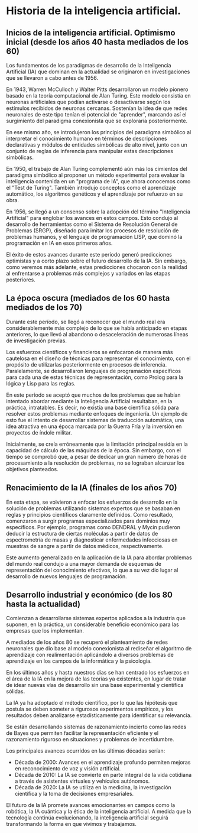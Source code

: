 # Historia de la inteligencia artificial.
## Inicios de la inteligencia artificial. Optimismo inicial (desde los años 40 hasta mediados de los 60)
Los fundamentos de los paradigmas de desarrollo de la Inteligencia Artificial (IA) que dominan en la actualidad se originaron en investigaciones que se llevaron a cabo antes de 1956.

En 1943, Warren McCulloch y Walter Pitts desarrollaron un modelo pionero basado en la teoría computacional de Alan Turing. Este modelo consistía en neuronas artificiales que podían activarse o desactivarse según los estímulos recibidos de neuronas cercanas. Sostenían la idea de que redes neuronales de este tipo tenían el potencial de "aprender", marcando así el surgimiento del paradigma conexionista que se exploraría posteriormente.

En ese mismo año, se introdujeron los principios del paradigma simbólico al interpretar el conocimiento humano en términos de descripciones declarativas y módulos de entidades simbólicas de alto nivel, junto con un conjunto de reglas de inferencia para manipular estas descripciones simbólicas.

En 1950, el trabajo de Alan Turing complementó aún más los cimientos del paradigma simbólico al proponer un método experimental para evaluar la inteligencia contenida en un "programa de IA", que ahora conocemos como el "Test de Turing". También introdujo conceptos como el aprendizaje automático, los algoritmos genéticos y el aprendizaje por refuerzo en su obra.

En 1956, se llegó a un consenso sobre la adopción del término "Inteligencia Artificial" para englobar los avances en estos campos. Esto condujo al desarrollo de herramientas como el Sistema de Resolución General de Problemas (SRGP), diseñado para imitar los procesos de resolución de problemas humanos, y el lenguaje de programación LISP, que dominó la programación en IA en esos primeros años.

El éxito de estos avances durante este período generó predicciones optimistas y a corto plazo sobre el futuro desarrollo de la IA. Sin embargo, como veremos más adelante, estas predicciones chocaron con la realidad al enfrentarse a problemas más complejos y variados en las etapas posteriores.

## La época oscura (mediados de los 60 hasta mediados de los 70)

Durante este período, se llegó a reconocer que el mundo real era considerablemente más complejo de lo que se había anticipado en etapas anteriores, lo que llevó al abandono o desaceleración de numerosas líneas de investigación previas.

Los esfuerzos científicos y financieros se enfocaron de manera más cautelosa en el diseño de técnicas para representar el conocimiento, con el propósito de utilizarlas posteriormente en procesos de inferencia. Paralelamente, se desarrollaron lenguajes de programación específicos para cada una de estas técnicas de representación, como Prolog para la lógica y Lisp para las reglas.

En este período se aceptó que muchos de los problemas que se habían intentado abordar mediante la Inteligencia Artificial resultaban, en la práctica, intratables. Es decir, no existía una base científica sólida para resolver estos problemas mediante enfoques de ingeniería. Un ejemplo de esto fue el intento de desarrollar sistemas de traducción automática, una idea atractiva en una época marcada por la Guerra Fría y la inversión en proyectos de índole militar.

Inicialmente, se creía erróneamente que la limitación principal residía en la capacidad de cálculo de las máquinas de la época. Sin embargo, con el tiempo se comprobó que, a pesar de dedicar un gran número de horas de procesamiento a la resolución de problemas, no se lograban alcanzar los objetivos planteados.

## Renacimiento de la IA (finales de los años 70)

En esta etapa, se volvieron a enfocar los esfuerzos de desarrollo en la solución de problemas utilizando sistemas expertos que se basaban en reglas y principios científicos claramente definidos. Como resultado, comenzaron a surgir programas especializados para dominios muy específicos. Por ejemplo, programas como DENDRAL y Mycin pudieron deducir la estructura de ciertas moléculas a partir de datos de espectrometría de masas y diagnosticar enfermedades infecciosas en muestras de sangre a partir de datos médicos, respectivamente.

Este aumento generalizado en la aplicación de la IA para abordar problemas del mundo real condujo a una mayor demanda de esquemas de representación del conocimiento efectivos, lo que a su vez dio lugar al desarrollo de nuevos lenguajes de programación.

## Desarrollo industrial y económico (de los 80 hasta la actualidad)

Comienzan a desarrollarse sistemas expertos aplicados a la industria que suponen, en la práctica, un considerable beneficio económico para las empresas que los implementan.

A mediados de los años 80 se recuperó el planteamiento de redes neuronales que dio base al modelo conexionista al rediseñar el algoritmo de aprendizaje con realimentación aplicándolo a diversos problemas de aprendizaje en los campos de la informática y la psicología. 

En los últimos años y hasta nuestros días se han centrado los esfuerzos en el área de la IA en la mejora de las teorías ya existentes, en lugar de tratar de idear nuevas vías de desarrollo sin una base experimental y científica sólidas. 

La IA ya ha adoptado el método científico, por lo que las hipótesis que postula se deben someter a rigurosos experimentos empíricos, y los resultados deben analizarse estadísticamente para identificar su relevancia. 

Se están desarrollando sistemas de razonamiento incierto como las redes de Bayes que permiten facilitar la representación eficiente y el razonamiento riguroso en situaciones y problemas de incertidumbre. 

Los principales avances ocurridos en las últimas décadas serían:

* Década de 2000: Avances en el aprendizaje profundo permiten mejoras en reconocimiento de voz y visión artificial.
* Década de 2010: La IA se convierte en parte integral de la vida cotidiana a través de asistentes virtuales y vehículos autónomos.
* Década de 2020: La IA se utiliza en la medicina, la investigación científica y la toma de decisiones empresariales.

El futuro de la IA promete avances emocionantes en campos como la robótica, la IA cuántica y la ética de la inteligencia artificial. A medida que la tecnología continúa evolucionando, la inteligencia artificial seguirá transformando la forma en que vivimos y trabajamos.